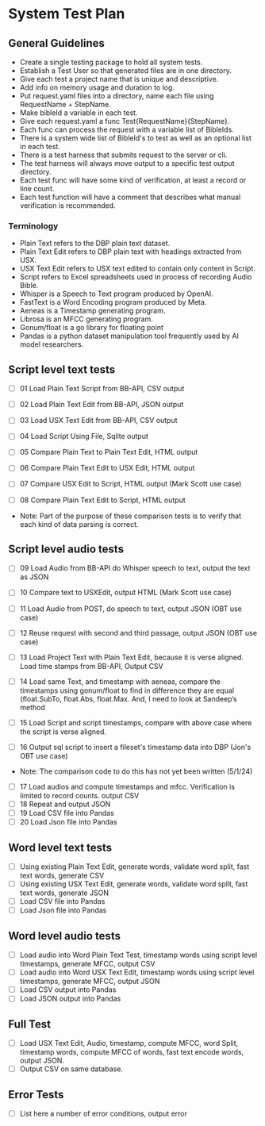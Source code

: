 # System Test Plan

## General Guidelines

- Create a single testing package to hold all system tests.
- Establish a Test User so that generated files are in one directory. 
- Give each test a project name that is unique and descriptive. 
- Add info on memory usage and duration to log.
- Put request.yaml files into a directory, name each file using RequestName + StepName.
- Make bibleId a variable in each test. 
- Give each request.yaml a func Test{RequestName}{StepName}.
- Each func can process the request with a variable list of BibleIds.
- There is a system wide list of BibleId's to test as well as an optional list in each test.
- There is a test harness that submits request to the server or cli.
- The test harness will always move output to a specific test output directory.
- Each test func will have some kind of verification, at least a record or line count.
- Each test function will have a comment that describes what manual verification is recommended.

### Terminology

- Plain Text refers to the DBP plain text dataset.
- Plain Text Edit refers to DBP plain text with headings extracted from USX.
- USX Text Edit refers to USX text edited to contain only content in Script.
- Script refers to Excel spreadsheets used in process of recording Audio Bible.
- Whisper is a Speech to Text program produced by OpenAI.
- FastText is a Word Encoding program produced by Meta.
- Aeneas is a Timestamp generating program.
- Librosa is an MFCC generating program.
- Gonum/float is a go library for floating point
- Pandas is a python dataset manipulation tool frequently used by AI model researchers.

## Script level text tests

- [ ] 01 Load Plain Text Script from BB-API, CSV output
- [ ] 02 Load Plain Text Edit from BB-API, JSON output
- [ ] 03 Load USX Text Edit from BB-API, CSV output
- [ ] 04 Load Script Using File, Sqlite output

- [ ] 05 Compare Plain Text to Plain Text Edit, HTML output
- [ ] 06 Compare Plain Text Edit to USX Edit, HTML output
- [ ] 07 Compare USX Edit to Script, HTML output (Mark Scott use case)
- [ ] 08 Compare Plain Text Edit to Script, HTML output
- Note: Part of the purpose of these comparison tests is to verify that each kind of data parsing is correct.

## Script level audio tests

- [ ] 09 Load Audio from BB-API do Whisper speech to text, output the text as JSON
- [ ] 10 Compare text to USXEdit, output HTML (Mark Scott use case)
- [ ] 11 Load Audio from POST, do speech to text, output JSON (OBT use case)
- [ ] 12 Reuse request with second and third passage, output JSON (OBT use case)

- [ ] 13 Load Project Text with Plain Text Edit, because it is verse aligned.  Load time stamps from BB-API, Output CSV
- [ ] 14 Load same Text, and timestamp with aeneas, compare the timestamps using gonum/float to find in difference they are equal (float.SubTo, float.Abs, float.Max.  And, I need to look at Sandeep’s method
- [ ] 15 Load Script and script timestamps, compare with above case where the script is verse aligned.
- [ ] 16 Output sql script to insert a fileset's timestamp data into DBP (Jon's OBT use case)
- Note: The comparison code to do this has not yet been written (5/1/24)

- [ ] 17 Load audios and compute timestamps and mfcc.  Verification is limited to record counts. output CSV
- [ ] 18 Repeat and output JSON
- [ ] 19 Load CSV file into Pandas
- [ ] 20 Load Json file into Pandas

## Word level text tests

- [ ] Using existing Plain Text Edit, generate words, validate word split, fast text words, generate CSV
- [ ] Using existing USX Text Edit, generate words, validate word split, fast text words, generate JSON
- [ ] Load CSV file into Pandas
- [ ] Load Json file into Pandas

## Word level audio tests

- [ ] Load audio into Word Plain Text Test, timestamp words using script level timestamps, generate MFCC, output CSV
- [ ] Load audio into Word USX Text Edit, timestamp words using script level timestamps, generate MFCC, output JSON
- [ ] Load CSV output into Pandas
- [ ] Load JSON output into Pandas

## Full Test

- [ ] Load USX Text Edit, Audio, timestamp, compute MFCC, word Split, timestamp words, compute MFCC of words, fast text encode words, output JSON.
- [ ] Output CSV on same database.

## Error Tests

- [ ] List here a number of error conditions, output error

